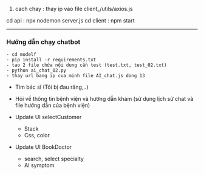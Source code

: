 1. cach chay :
    thay ip vao file client_/utils/axios.js

cd api : npx nodemon server.js
cd client : npm start

----
### Hướng dẫn chạy chatbot
```
- cd modelf
- pip install -r requirements.txt
- tao 2 file chứa nội dung cần test (test.txt, test_02.txt)
- python ai_chat_02.py
- thay url bang ip cua minh file AI_chat.js dong 13

```
- Tìm bác sĩ (Tôi bị đau răng,..) 
- Hỏi về thông tin bệnh viện và hướng dẫn khám (sử dụng lịch sử chat và file hướng dẫn của bệnh viện)


- Update UI selectCustomer
    - Stack
    - Css, color
- Update UI BookDoctor
    - search, select specialty
    * AI symptom
